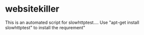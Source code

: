 # websitekiller
This is an automated script for slowhttptest....
Use "apt-get install slowhttptest" to install the requrement"

